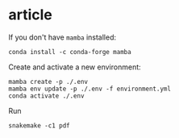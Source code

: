 # article

If you don't have `mamba` installed:

```
conda install -c conda-forge mamba
```

Create and activate a new environment:

```
mamba create -p ./.env
mamba env update -p ./.env -f environment.yml
conda activate ./.env
```

Run

```
snakemake -c1 pdf
```
